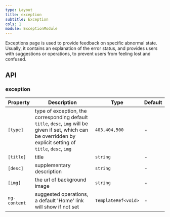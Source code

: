 ```yaml
---
type: Layout
title: exception
subtitle: Exception
cols: 1
module: ExceptionModule
---
```


Exceptions page is used to provide feedback on specific abnormal state. Usually, it contains an explanation of the error status, and provides users with suggestions or operations, to prevent users from feeling lost and confused.

## API

### exception

Property | Description | Type | Default
----|------|-----|------
`[type]` | type of exception, the corresponding default `title`, `desc`, `img` will be given if set, which can be overridden by explicit setting of `title`, `desc`, `img` | `403,404,500` | -
`[title]` | title | `string` | -
`[desc]` | supplementary description | `string` | -
`[img]` | the url of background image | `string` | -
`ng-content` | suggested operations, a default 'Home' link will show if not set | `TemplateRef<void>` | -
